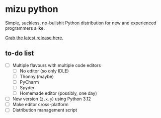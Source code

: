 # **mi**zu **py**thon
 
Simple, suckless, no-bullshit Python distribution for new and experienced programmers alike.

[Grab the latest release here.](https://github.com/Rexxt/mipy/releases/latest)

## to-do list

- [ ] Multiple flavours with multiple code editors
  - [ ] No editor (so only IDLE)
  - [ ] Thonny (maybe)
  - [ ] PyCharm
  - [ ] Spyder
  - [ ] Homemade editor (possibly, one day)
- [ ] New version (`2.x.y`) using Python 3.12
- [ ] Make editor cross-platform
- [ ] Distribution management script
